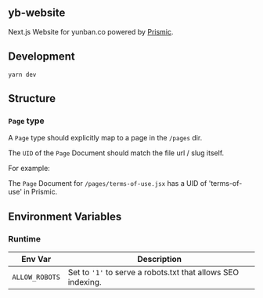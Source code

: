 ## yb-website

Next.js Website for yunban.co powered by [Prismic](https://prismic.io).

## Development

```
yarn dev
```

## Structure

### `Page` type

A `Page` type should explicitly map to a page in the `/pages` dir.

The `UID` of the `Page` Document should match the file url / slug itself.

For example:

The `Page` Document for `/pages/terms-of-use.jsx` has a UID of 'terms-of-use' in Prismic.

## Environment Variables

### Runtime

| Env Var        | Description                                                  |
| -------------- | ------------------------------------------------------------ |
| `ALLOW_ROBOTS` | Set to `'1'` to serve a robots.txt that allows SEO indexing. |
